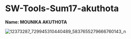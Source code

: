 # SW-Tools-Sum17-akuthota

 **Name: MOUNIKA AKUTHOTA**
 
![12373287_729945310440489_5837655279666760143_n](https://cloud.githubusercontent.com/assets/16820221/12484024/d9052a00-c01d-11e5-986e-23cabbe2c62b.jpg)

